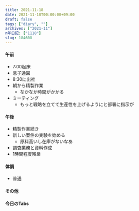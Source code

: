 ```yaml
---
title: 2021-11-18
date: 2021-11-18T00:00:00+09:00
draft: false
tags: ["diary", ""]
archives: ["2021-11"]
n年日記: ["1118"]
slug: 184608
---
```

#### 午前
- 7:00起床
- 息子通園
- 8:30に出社
- 朝から精製作業
  - なかなか時間がかかる
- ミーティング
  - もっと戦略を立てて生産性を上げるようにと部署に指示が
#### 午後
- 精製作業続き
- 新しい案件の実験を始める
  - 原料高いし在庫がないなあ
- 調査業務と資料作成
- 1時間程度残業
#### 体調
- 普通
#### その他
#### 今日のTabs